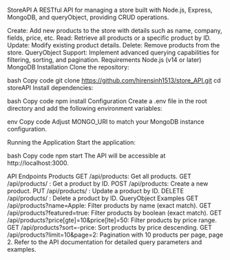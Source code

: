 StoreAPI
A RESTful API for managing a store built with Node.js, Express, MongoDB, and queryObject, providing CRUD operations.

Create: Add new products to the store with details such as name, company, fields, price, etc.
Read: Retrieve all products or a specific product by ID.
Update: Modify existing product details.
Delete: Remove products from the store.
QueryObject Support: Implement advanced querying capabilities for filtering, sorting, and pagination.
Requirements
Node.js (v14 or later)
MongoDB
Installation
Clone the repository:

bash
Copy code
git clone https://github.com/hirensinh1513/store_API.git
cd storeAPI
Install dependencies:

bash
Copy code
npm install
Configuration
Create a .env file in the root directory and add the following environment variables:

env
Copy code
Adjust MONGO_URI to match your MongoDB instance configuration.

Running the Application
Start the application:

bash
Copy code
npm start
The API will be accessible at http://localhost:3000.

API Endpoints
Products
GET /api/products: Get all products.
GET /api/products/
: Get a product by ID.
POST /api/products: Create a new product.
PUT /api/products/
: Update a product by ID.
DELETE /api/products/
: Delete a product by ID.
QueryObject Examples
GET /api/products?name=Apple: Filter products by name (exact match).
GET /api/products?featured=true: Filter products by boolean (exact match).
GET /api/products?price[gte]=10&price[lte]=50: Filter products by price range.
GET /api/products?sort=-price: Sort products by price descending.
GET /api/products?limit=10&page=2: Pagination with 10 products per page, page 2.
Refer to the API documentation for detailed query parameters and examples.
